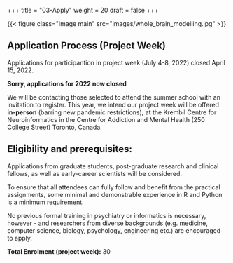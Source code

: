 +++
title = "03-Apply"
weight = 20
draft = false
+++

{{< figure class="image main" src="images/whole_brain_modelling.jpg" >}}

## Application Process (Project Week)

Applications for participantion in project week (July 4-8, 2022) closed April 15, 2022.

**Sorry, applications for 2022 now closed**

We will be contacting those selected to attend the summer school with an invitation to register. This year, we intend our project week will be offered **in-person** (barring new pandemic restrictions), at the Krembil Centre for Neuroinformatics in the Centre for Addiction and Mental Health (250 College Street) Toronto, Canada.


## Eligibility and prerequisites: 

Applications from graduate students, post-graduate research and clinical fellows, as well as early-career scientists will be considered. 

To ensure that all attendees can fully follow and benefit from the practical assignments, some minimal and demonstrable experience in R and Python is a minimum requirement. 

No previous formal training in psychiatry or informatics is necessary, however - and researchers from diverse backgrounds (e.g. medicine, computer science, biology, psychology, engineering etc.) are encouraged to apply.


**Total Enrolment (project week):** 30 


